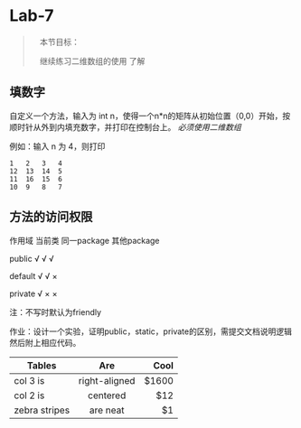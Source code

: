 # Lab-7

>　本节目标：
>
>　继续练习二维数组的使用
>  了解

## 填数字

自定义一个方法，输入为 int n，使得一个n*n的矩阵从初始位置（0,0）开始，按顺时针从外到内填充数字，并打印在控制台上。
*必须使用二维数组* 

例如：输入 n 为 4，则打印
```
1   2   3   4   
12  13  14  5   
11  16  15  6   
10  9   8   7   
```

## 方法的访问权限

作用域       当前类    同一package        其他package
 
 public        √         √                        √
 
 default       √          √                        ×
 
 private        √          ×                       ×
 
注：不写时默认为friendly

作业：设计一个实验，证明public，static，private的区别，需提交文档说明逻辑然后附上相应代码。

|Tables         | Are           | Cool  |
| ------------- |:-------------:| -----:|
| col 3 is      | right-aligned | $1600 |
| col 2 is      | centered      |   $12 |
| zebra stripes | are neat      |    $1 |
